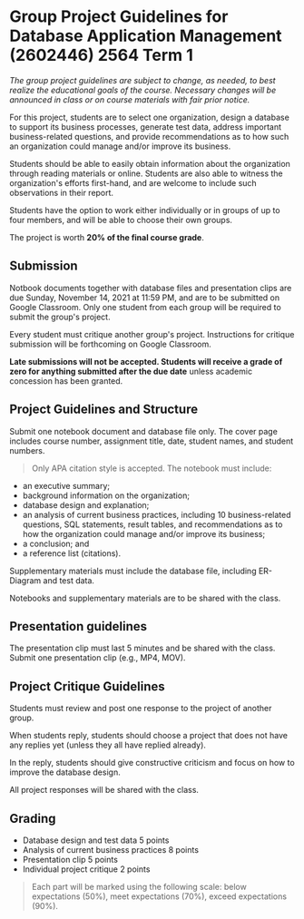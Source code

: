 # Group Project Guidelines for Database Application Management (2602446) 2564 Term 1 

*The group project guidelines are subject to change, as needed, to best
realize the educational goals of the course. Necessary changes will be
announced in class or on course materials with fair prior notice.*

For this project, students are to select one organization, design a
database to support its business processes, generate test data, address
important business-related questions, and provide recommendations as to
how such an organization could manage and/or improve its business.

Students should be able to easily obtain information about the
organization through reading materials or online. Students are also able
to witness the organization's efforts first-hand, and are welcome to
include such observations in their report.

Students have the option to work either individually or in groups of up
to four members, and will be able to choose their own groups.

The project is worth **20% of the final course grade**.

## Submission
Notbook documents together with database files and presentation clips
are due Sunday, November 14, 2021 at 11:59 PM, and are to be submitted
on Google Classroom. Only one student from each group will be required
to submit the group's project.

Every student must critique another group's project. Instructions for
critique submission will be forthcoming on Google Classroom.

**Late submissions will not be accepted. Students will receive a grade
of zero for anything submitted after the due date** unless academic
concession has been granted.

## Project Guidelines and Structure
Submit one notebook document and database file only.
The cover page includes course number, assignment title, date, student
names, and student numbers.
>Only APA citation style is accepted.
The notebook must include:
-   an executive summary;
-   background information on the organization;
-   database design and explanation;
-   an analysis of current business practices, including 10
    business-related questions, SQL statements, result tables, and
    recommendations as to how the organization could manage and/or
    improve its business;
-   a conclusion; and
-   a reference list (citations).

Supplementary materials must include the database file, including
ER-Diagram and test data.

Notebooks and supplementary materials are to be shared with the class.

## Presentation guidelines
The presentation clip must last 5 minutes and be shared with the class.
Submit one presentation clip (e.g., MP4, MOV).

## Project Critique Guidelines
Students must review and post one response to the project of another
group.

When students reply, students should choose a project that does not have
any replies yet (unless they all have replied already).

In the reply, students should give constructive criticism and focus on
how to improve the database design.

All project responses will be shared with the class.

## Grading
* Database design and test data 5 points
* Analysis of current business practices 8 points
* Presentation clip 5 points
* Individual project critique 2 points

> Each part will be marked using the following scale: below expectations
(50%), meet expectations (70%), exceed expectations (90%).